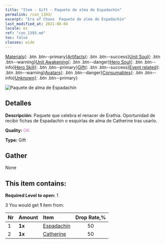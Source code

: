 ```yaml
---
title: "Item - Gift - Paquete de alma de Espadachín"
permalink: /con_1393/
excerpt: "Era of Chaos  Paquete de alma de Espadachín"
last_modified_at: 2021-08-04
locale: es
ref: "con_1393.md"
toc: false
classes: wide
---
```

 [Materials](/ItemsES/){: .btn .btn--primary}[Artifacts](/ItemsES/Artifacts/){: .btn .btn--success}[Unit Soul](/ItemsES/UnitSoul/){: .btn .btn--warning}[Unit Awakening](/ItemsES/UnitAwakening/){: .btn .btn--danger}[Hero Soul](/ItemsES/HeroSoul/){: .btn .btn--info}[Hero Skill](/ItemsES/HeroSkill/){: .btn .btn--primary}[Gift](/ItemsES/Gift/){: .btn .btn--success}[Event related](/ItemsES/Events/){: .btn .btn--warning}[Avatars](/ItemsES/Avatars/){: .btn .btn--danger}[Consumables](/ItemsES/Consumables/){: .btn .btn--info}[Unknown](/ItemsES/Unknown/){: .btn .btn--primary}

 ![Paquete de alma de Espadachín](/images/t/i_907007.png)

## Detalles
 **Descripción:** Paquete que celebra el renacer de Erathia. Oportunidad de recibir fichas de Espadachín o esquirlas de alma de Catherine tras usarlo.

 **Quality:** <span style="color: #DA70D6">OK</span>

 **Type:** Gift

## Gather

  None

## This item contains:

 **Required Level to open:** 1

 3 You would get **1** item  from:

  | Nr | Amount |     Item    | Drop Rate,% |
  |:---|:-------|:------------|:---------:|
  | 1 |  **1x** | [Espadachín](/ItemsES/unt_193/) | 50 | 
  | 2 |  **1x** | [Catherine](/ItemsES/her_361/) | 50 | 
